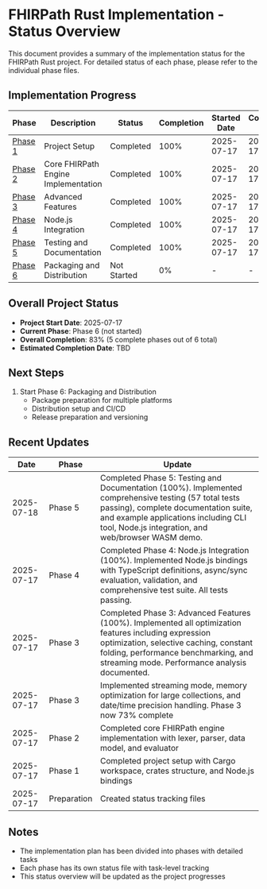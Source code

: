 # FHIRPath Rust Implementation - Status Overview

This document provides a summary of the implementation status for the FHIRPath Rust project. For detailed status of each phase, please refer to the individual phase files.

## Implementation Progress

| Phase | Description | Status | Completion | Started Date | Completed Date |
|-------|-------------|--------|------------|--------------|----------------|
| [Phase 1](phase1-project-setup.md) | Project Setup | Completed | 100% | 2025-07-17 | 2025-07-17 |
| [Phase 2](phase2-core-fhirpath-engine-implementation.md) | Core FHIRPath Engine Implementation | Completed | 100% | 2025-07-17 | 2025-07-17 |
| [Phase 3](phase3-advanced-features.md) | Advanced Features | Completed | 100% | 2025-07-17 | 2025-07-17 |
| [Phase 4](phase4-nodejs-integration.md) | Node.js Integration | Completed | 100% | 2025-07-17 | 2025-07-17 |
| [Phase 5](phase5-testing-and-documentation.md) | Testing and Documentation | Completed | 100% | 2025-07-17 | 2025-07-17 |
| [Phase 6](phase6-packaging-and-distribution.md) | Packaging and Distribution | Not Started | 0% | - | - |

## Overall Project Status

- **Project Start Date**: 2025-07-17
- **Current Phase**: Phase 6 (not started)
- **Overall Completion**: 83% (5 complete phases out of 6 total)
- **Estimated Completion Date**: TBD

## Next Steps

1. Start Phase 6: Packaging and Distribution
   - Package preparation for multiple platforms
   - Distribution setup and CI/CD
   - Release preparation and versioning

## Recent Updates

| Date | Phase | Update |
|------|-------|--------|
| 2025-07-18 | Phase 5 | Completed Phase 5: Testing and Documentation (100%). Implemented comprehensive testing (57 total tests passing), complete documentation suite, and example applications including CLI tool, Node.js integration, and web/browser WASM demo. |
| 2025-07-17 | Phase 4 | Completed Phase 4: Node.js Integration (100%). Implemented Node.js bindings with TypeScript definitions, async/sync evaluation, validation, and comprehensive test suite. All tests passing. |
| 2025-07-17 | Phase 3 | Completed Phase 3: Advanced Features (100%). Implemented all optimization features including expression optimization, selective caching, constant folding, performance benchmarking, and streaming mode. Performance analysis documented. |
| 2025-07-17 | Phase 3 | Implemented streaming mode, memory optimization for large collections, and date/time precision handling. Phase 3 now 73% complete |
| 2025-07-17 | Phase 2 | Completed core FHIRPath engine implementation with lexer, parser, data model, and evaluator |
| 2025-07-17 | Phase 1 | Completed project setup with Cargo workspace, crates structure, and Node.js bindings |
| 2025-07-17 | Preparation | Created status tracking files |

## Notes

- The implementation plan has been divided into phases with detailed tasks
- Each phase has its own status file with task-level tracking
- This status overview will be updated as the project progresses
